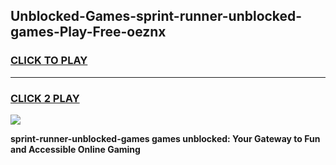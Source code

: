 
## Unblocked-Games-sprint-runner-unblocked-games-Play-Free-oeznx
<h3>
<a href="https://premium76.site?title=sprint-runner-unblocked-games&ref=15A">CLICK TO PLAY</a></h3>
<hr>

<h3>
<a href="https://premium76.site?title=sprint-runner-unblocked-games&ref=15A">CLICK 2 PLAY</a>
  
</h3>

<a href="https://premium76.site?title=sprint-runner-unblocked-games&ref=15A"><img src="https://clearcache.store/games.png"></a>


**sprint-runner-unblocked-games games unblocked: Your Gateway to Fun and Accessible Online Gaming**
